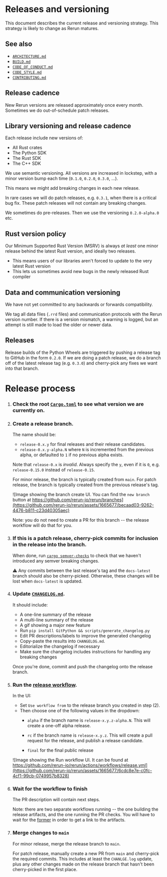 # Releases and versioning
This document describes the current release and versioning strategy. This strategy is likely to change as Rerun matures.


## See also
* [`ARCHITECTURE.md`](ARCHITECTURE.md)
* [`BUILD.md`](BUILD.md)
* [`CODE_OF_CONDUCT.md`](CODE_OF_CONDUCT.md)
* [`CODE_STYLE.md`](CODE_STYLE.md)
* [`CONTRIBUTING.md`](CONTRIBUTING.md)


## Release cadence
New Rerun versions are released approximately once every month. Sometimes we do out-of-schedule patch releases.


## Library versioning and release cadence
Each release include new versions of:
* All Rust crates
* The Python SDK
* The Rust SDK
* The C++ SDK

We use semantic versioning. All versions are increased in lockstep, with a minor version bump each time (`0.1.0`, `0.2.0`, `0.3.0`, …).

This means we might add breaking changes in each new release.

In rare cases we will do patch releases, e.g. `0.3.1`, when there is a critical bug fix. These patch releases will not contain any breaking changes.

We sometimes do pre-releases. Then we use the versioning `0.2.0-alpha.0` etc.


## Rust version policy
Our Minimum Supported Rust Version (MSRV) is always _at least_ one minor release behind the latest Rust version, and ideally two releases.
* This means users of our libraries aren't forced to update to the very latest Rust version
* This lets us sometimes avoid new bugs in the newly released Rust compiler


## Data and communication versioning
We have not yet committed to any backwards or forwards compatibility.

We tag all data files (`.rrd` files) and communication protocols with the Rerun version number. If there is a version mismatch, a warning is logged, but an attempt is still made to load the older or newer data.


## Releases
Release builds of the Python Wheels are triggered by pushing a release tag to GitHub in the form `0.2.0`.
If we are doing a patch release, we do a branch off of the latest release tag (e.g. `0.3.0`) and cherry-pick any fixes we want into that branch.

# Release process

1. ### Check the root [`Cargo.toml`](/Cargo.toml) to see what version we are currently on.

2. ### Create a release branch.

   The name should be:
   - `release-0.x.y` for final releases and their release candidates.
   - `release-0.x.y-alpha.N` where `N` is incremented from the previous alpha,
     or defaulted to `1` if no previous alpha exists.

   Note that `release-0.x` is _invalid_. Always specify the `y`, even if it is `0`,
   e.g. `release-0.15.0` instead of `release-0.15`.

   For minor release, the branch is typically created from `main`. For patch release, the branch is typically created
   from the previous release's tag.

   ![Image showing the branch create UI. You can find the `new branch` button at https://github.com/rerun-io/rerun/branches](https://github.com/rerun-io/rerun/assets/1665677/becaad03-9262-4476-b811-c23d40305aec)

   Note: you do not need to create a PR for this branch -- the release workflow will do that for you.

3. ### If this is a patch release, cherry-pick commits for inclusion in the release into the branch.

   When done, run [`cargo semver-checks`](https://github.com/obi1kenobi/cargo-semver-checks) to check that we haven't introduced any semver breaking changes.

   :warning: Any commits between the last release's tag and the `docs-latest` branch should also be cherry-picked.
   Otherwise, these changes will be lost when `docs-latest` is updated.

4. ### Update [`CHANGELOG.md`](/CHANGELOG.md).

    It should include:
      - A one-line summary of the release
      - A multi-line summary of the release
      - A gif showing a major new feature
      - Run `pip install GitPython && scripts/generate_changelog.py`
      - Edit PR descriptions/labels to improve the generated changelog
      - Copy-paste the results into `CHANGELOG.md`.
      - Editorialize the changelog if necessary
      - Make sure the changelog includes instructions for handling any breaking changes

    Once you're done, commit and push the changelog onto the release branch.

5. ### Run the [release workflow](https://github.com/rerun-io/rerun/actions/workflows/release.yml).

   In the UI:
   - Set `Use workflow from` to the release branch you created in step (2).
   - Then choose one of the following values in the dropdown:
     - `alpha` if the branch name is `release-x.y.z-alpha.N`.
       This will create a one-off alpha release.

     - `rc` if the branch name is `release-x.y.z`.
       This will create a pull request for the release, and publish a release candidate.

     - `final` for the final public release

   ![Image showing the Run workflow UI. It can be found at https://github.com/rerun-io/rerun/actions/workflows/release.yml](https://github.com/rerun-io/rerun/assets/1665677/6cdc8e7e-c0fc-4cf1-99cb-0749957b8328)

6. ### Wait for the workflow to finish

   The PR description will contain next steps.

   Note: there are two separate workflows running -- the one building the release artifacts, and the one running the PR checks.
   You will have to wait for the [former](https://github.com/rerun-io/rerun/actions/workflows/release.yml) in order to get a link to the artifacts.

7. ### Merge changes to `main`

   For minor release, merge the release branch to `main`.

   For patch release, manually create a new PR from `main` and cherry-pick the required commits. This includes at least
   the `CHANLGE.log` update, plus any other changes made on the release branch that hasn't been cherry-picked in the
   first place.

